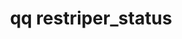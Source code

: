 ---
category: restriper
command: restriper_status
optional_options: []
permalink: /qq-cli-command-guide/restriper/restriper_status.html
positional_options: []
sidebar: qq_cli_command_reference_sidebar
summary: This section explains how to use the <code>qq restriper_status</code> command.
synopsis: Get restriper status
title: qq restriper_status
usage: qq restriper_status [-h]
zendesk_source: qq CLI Command Guide

---
